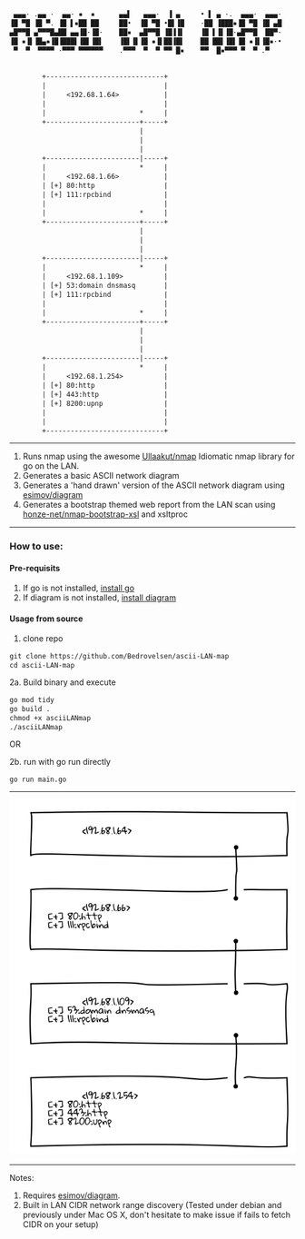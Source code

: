 ```
 ▄▄▄· .▄▄ ·  ▄▄· ▪  ▪      ▄▄▌   ▄▄▄·  ▐ ▄     • ▌ ▄ ·.  ▄▄▄·  ▄▄▄·
▐█ ▀█ ▐█ ▀. ▐█ ▌▪██ ██     ██•  ▐█ ▀█ •█▌▐█    ·██ ▐███▪▐█ ▀█ ▐█ ▄█
▄█▀▀█ ▄▀▀▀█▄██ ▄▄▐█·▐█·    ██▪  ▄█▀▀█ ▐█▐▐▌    ▐█ ▌▐▌▐█·▄█▀▀█  ██▀·
▐█ ▪▐▌▐█▄▪▐█▐███▌▐█▌▐█▌    ▐█▌▐▌▐█ ▪▐▌██▐█▌    ██ ██▌▐█▌▐█ ▪▐▌▐█▪·•
 ▀  ▀  ▀▀▀▀ ·▀▀▀ ▀▀▀▀▀▀    .▀▀▀  ▀  ▀ ▀▀ █▪    ▀▀  █▪▀▀▀ ▀  ▀ .▀   
```

```

		+-----------------------------+
		|                             |
		|     <192.68.1.64>           |
		|                             |
		|                       *     |
		+-----------------------+-----+
		                        |
		                        |
		                        |
		+-----------------------|-----+
		|                       *     |
		|     <192.68.1.66>           |
		| [+] 80:http                 |
		| [+] 111:rpcbind             |
		|                             |
		|                       *     |
		+-----------------------+-----+
		                        |
		                        |
		                        |
		+-----------------------|-----+
		|                       *     |
		|     <192.68.1.109>          |
		| [+] 53:domain dnsmasq       |
		| [+] 111:rpcbind             |
		|                             |
		|                       *     |
		+-----------------------+-----+
		                        |
		                        |
		                        |
		+-----------------------|-----+
		|                       *     |
		|     <192.68.1.254>          |
		| [+] 80:http                 |
		| [+] 443:http                |
		| [+] 8200:upnp               |
		|                             |
		|                             |
		+-----------------------------+
```

---

1. Runs nmap using the awesome [Ullaakut/nmap](https://github.com/Ullaakut/nmap) Idiomatic nmap library for go on the LAN.
2. Generates a basic ASCII network diagram
3. Generates a 'hand drawn' version of the ASCII network diagram using [esimov/diagram](https://github.com/esimov/diagram)
4. Generates a bootstrap themed web report from the LAN scan using [honze-net/nmap-bootstrap-xsl](https://github.com/honze-net/nmap-bootstrap-xsl) and xsltproc

---

### How to use:
#### Pre-requisits
1. If go is not installed, [install go](https://golang.org/doc/install)
2. If diagram is not installed, [install diagram](https://github.com/esimov/diagram)

#### Usage from source

1. clone repo

```
git clone https://github.com/Bedrovelsen/ascii-LAN-map
cd ascii-LAN-map
```

2a. Build binary and execute

```
go mod tidy
go build .
chmod +x asciiLANmap
./asciiLANmap
```
OR

2b. run with go run directly

```
go run main.go
```

---
![LAN_DRAWING](https://github.com/Bedrovelsen/ascii-LAN-map/blob/master/LAN_DRAWING.png)

---
Notes:
1. Requires [esimov/diagram](https://github.com/esimov/diagram).
2. Built in LAN CIDR network range discovery (Tested under debian and previously under Mac OS X, don't hesitate to make issue if fails to fetch CIDR on your setup)
